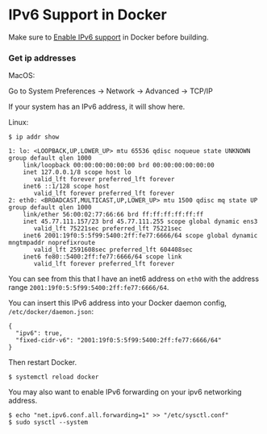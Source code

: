 # IPv6 Support in Docker

Make sure to [Enable IPv6 support](https://docs.docker.com/config/daemon/ipv6/) in Docker before building.

### Get ip addresses

MacOS:

Go to System Preferences -> Network -> Advanced -> TCP/IP

If your system has an IPv6 address, it will show here.

Linux:

```console
$ ip addr show

1: lo: <LOOPBACK,UP,LOWER_UP> mtu 65536 qdisc noqueue state UNKNOWN group default qlen 1000
    link/loopback 00:00:00:00:00:00 brd 00:00:00:00:00:00
    inet 127.0.0.1/8 scope host lo
       valid_lft forever preferred_lft forever
    inet6 ::1/128 scope host
       valid_lft forever preferred_lft forever
2: eth0: <BROADCAST,MULTICAST,UP,LOWER_UP> mtu 1500 qdisc mq state UP group default qlen 1000
    link/ether 56:00:02:77:66:66 brd ff:ff:ff:ff:ff:ff
    inet 45.77.111.157/23 brd 45.77.111.255 scope global dynamic ens3
       valid_lft 75221sec preferred_lft 75221sec
    inet6 2001:19f0:5:5f99:5400:2ff:fe77:6666/64 scope global dynamic mngtmpaddr noprefixroute
       valid_lft 2591608sec preferred_lft 604408sec
    inet6 fe80::5400:2ff:fe77:6666/64 scope link
       valid_lft forever preferred_lft forever
```

You can see from this that I have an inet6 address on `eth0` with the address range `2001:19f0:5:5f99:5400:2ff:fe77:6666/64`.

You can insert this IPv6 address into your Docker daemon config, `/etc/docker/daemon.json`:

```
{
  "ipv6": true,
  "fixed-cidr-v6": "2001:19f0:5:5f99:5400:2ff:fe77:6666/64"
}
```

Then restart Docker.

```console
$ systemctl reload docker
```

You may also want to enable IPv6 forwarding on your ipv6 networking address.

```console
$ echo "net.ipv6.conf.all.forwarding=1" >> "/etc/sysctl.conf"
$ sudo sysctl --system
```
